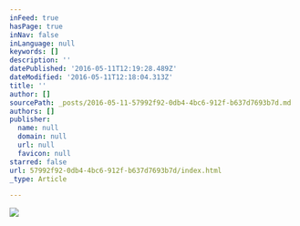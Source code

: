 ```yaml
---
inFeed: true
hasPage: true
inNav: false
inLanguage: null
keywords: []
description: ''
datePublished: '2016-05-11T12:19:28.489Z'
dateModified: '2016-05-11T12:18:04.313Z'
title: ''
author: []
sourcePath: _posts/2016-05-11-57992f92-0db4-4bc6-912f-b637d7693b7d.md
authors: []
publisher:
  name: null
  domain: null
  url: null
  favicon: null
starred: false
url: 57992f92-0db4-4bc6-912f-b637d7693b7d/index.html
_type: Article

---
```

![](https://the-grid-user-content.s3-us-west-2.amazonaws.com/768694ee-b08d-4dc0-bb76-544305dc7345.jpg)